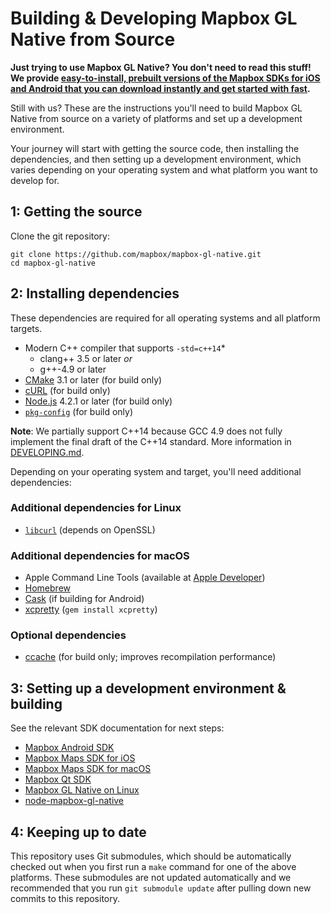 # Building & Developing Mapbox GL Native from Source

**Just trying to use Mapbox GL Native? You don't need to read this stuff! We
provide [easy-to-install, prebuilt versions of the Mapbox SDKs for iOS and Android
that you can download instantly and get started with fast](https://www.mapbox.com/install/).**

Still with us? These are the instructions you'll need to build Mapbox GL Native
from source on a variety of platforms and set up a development environment.

Your journey will start with getting the source code, then installing the
dependencies, and then setting up a development environment, which varies
depending on your operating system and what platform you want to develop for.

## 1: Getting the source

Clone the git repository:

    git clone https://github.com/mapbox/mapbox-gl-native.git
    cd mapbox-gl-native

## 2: Installing dependencies

These dependencies are required for all operating systems and all platform
targets.

 - Modern C++ compiler that supports `-std=c++14`\*
   - clang++ 3.5 or later _or_
   - g++-4.9 or later
 - [CMake](https://cmake.org/) 3.1 or later (for build only)
 - [cURL](https://curl.haxx.se) (for build only)
 - [Node.js](https://nodejs.org/) 4.2.1 or later (for build only)
 - [`pkg-config`](https://wiki.freedesktop.org/www/Software/pkg-config/) (for build only)

**Note**: We partially support C++14 because GCC 4.9 does not fully implement the
final draft of the C++14 standard. More information in [DEVELOPING.md](DEVELOPING.md).

Depending on your operating system and target, you'll need additional
dependencies:

### Additional dependencies for Linux

 - [`libcurl`](http://curl.haxx.se/libcurl/) (depends on OpenSSL)

### Additional dependencies for macOS

 - Apple Command Line Tools (available at [Apple Developer](https://developer.apple.com/download/more/))
 - [Homebrew](http://brew.sh)
 - [Cask](http://caskroom.io/) (if building for Android)
 - [xcpretty](https://github.com/supermarin/xcpretty) (`gem install xcpretty`)

### Optional dependencies

- [ccache](https://ccache.samba.org) (for build only; improves recompilation performance)

## 3: Setting up a development environment & building

See the relevant SDK documentation for next steps:

* [Mapbox Android SDK](platform/android/)
* [Mapbox Maps SDK for iOS](platform/ios/)
* [Mapbox Maps SDK for macOS](platform/macos/)
* [Mapbox Qt SDK](platform/qt/)
* [Mapbox GL Native on Linux](platform/linux/)
* [node-mapbox-gl-native](platform/node/)

## 4: Keeping up to date

This repository uses Git submodules, which should be automatically checked out when you first run a `make` command for one of the above platforms. These submodules are not updated automatically and we recommended that you run `git submodule update` after pulling down new commits to this repository.
